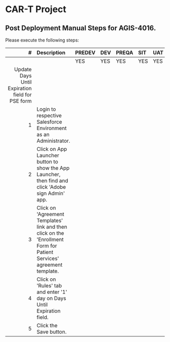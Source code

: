 # CAR-T Project

## Post Deployment Manual Steps for AGIS-4016.

Please execute the following steps:

| # | Description | PREDEV | DEV | PREQA | SIT | UAT | PREPROD | PRODUCTION |   
|---:|:---|:---|:---|:---|:---|:---|:---|:---|  
|	|	|YES|YES|YES|YES|YES|YES|YES| 
|Update Days Until Expiration field for PSE form |
|1|Login to respective Salesforce Environment as an Administrator.| | | | | | | |
|2|Click on App Launcher button to show the App Launcher, then find and click 'Adobe sign Admin' app.| | | | | | | |
|3|Click on 'Agreement Templates' link and then click on the 'Enrollment Form for Patient Services' agreement template.| | | | | | | |
|4|Click on 'Rules' tab and enter '1' day on Days Until Expiration field.| | | | | | | |
|5|Click the Save button.| | | | | | | |

